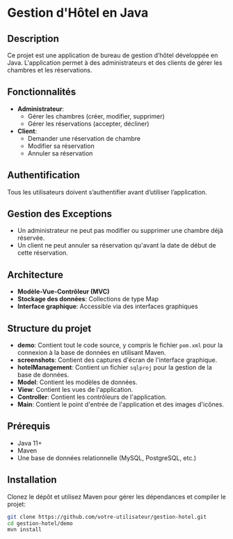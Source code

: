 # Gestion d'Hôtel en Java

## Description
Ce projet est une application de bureau de gestion d’hôtel développée en Java. L'application permet à des administrateurs et des clients de gérer les chambres et les réservations.

## Fonctionnalités
- **Administrateur**:
  - Gérer les chambres (créer, modifier, supprimer)
  - Gérer les réservations (accepter, décliner)
- **Client**:
  - Demander une réservation de chambre
  - Modifier sa réservation
  - Annuler sa réservation

## Authentification
Tous les utilisateurs doivent s’authentifier avant d’utiliser l’application.

## Gestion des Exceptions
- Un administrateur ne peut pas modifier ou supprimer une chambre déjà réservée.
- Un client ne peut annuler sa réservation qu'avant la date de début de cette réservation.

## Architecture
- **Modèle-Vue-Contrôleur (MVC)**
- **Stockage des données**: Collections de type Map
- **Interface graphique**: Accessible via des interfaces graphiques

## Structure du projet
- **demo**: Contient tout le code source, y compris le fichier `pom.xml` pour la connexion à la base de données en utilisant Maven.
- **screenshots**: Contient des captures d'écran de l'interface graphique.
- **hotelManagement**: Contient un fichier `sqlproj` pour la gestion de la base de données.
- **Model**: Contient les modèles de données.
- **View**: Contient les vues de l'application.
- **Controller**: Contient les contrôleurs de l'application.
- **Main**: Contient le point d'entrée de l'application et des images d'icônes.

## Prérequis
- Java 11+
- Maven
- Une base de données relationnelle (MySQL, PostgreSQL, etc.)

## Installation
Clonez le dépôt et utilisez Maven pour gérer les dépendances et compiler le projet:
```sh
git clone https://github.com/votre-utilisateur/gestion-hotel.git
cd gestion-hotel/demo
mvn install
